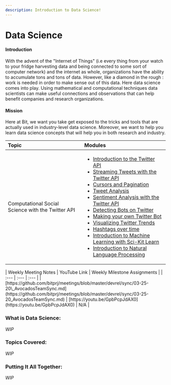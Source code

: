 ```yaml
---
description: Introduction to Data Science!
---
```


# Data Science

#### Introduction

With the advent of the "Internet of Things" \(i.e every thing from your watch to your fridge harvesting data and being connected to some sort of computer network\) and the internet as whole, organizations have the ability to accumulate tons and tons of data. However, like a diamond in the rough : work is needed in order to make sense out of this data. Here data science comes into play. Using mathematical and computational techniques data scientists can make useful connections and observations that can help benefit companies and research organizations.

#### Mission

 Here at Bit, we want you take get exposed to the tricks and tools that are actually used in industry-level data science. Moreover, we want to help you learn data science concepts that will help you in both research and industry.

<table>
  <thead>
    <tr>
      <th style="text-align:left">Topic</th>
      <th style="text-align:left">Modules</th>
    </tr>
  </thead>
  <tbody>
    <tr>
      <td style="text-align:left">Computational Social Science with the Twitter API</td>
      <td style="text-align:left">
        <ul>
          <li><a href="introduction-to-the-twitter-api.md">Introduction to the Twitter API</a>
          </li>
          <li><a href="streaming-with-the-twitter-api.md">Streaming Tweets with the Twitter API</a>
          </li>
          <li><a href="cursors-and-pagination.md">Cursors and Pagination</a>
          </li>
          <li><a href="tweet-analysis.md">Tweet Analysis</a>
          </li>
          <li><a href="sentiment-analysis-with-the-twitter-api.md">Sentiment Analysis with the Twitter API</a>
          </li>
          <li><a href="detecting-bots-on-twitter.md">Detecting Bots on Twitter</a>
          </li>
          <li><a href="making-your-own-twitter-bot.md">Making your own Twitter Bot</a>
          </li>
          <li><a href="visualizing-twitter-trends.md">Visualizing Twitter Trends</a>
          </li>
          <li><a href="hash-tags-over-time.md">Hashtags over time</a>
          </li>
          <li><a href="introduction-to-ml-with-sci-kit-learn.md">Introduction to Machine Learning with Sci-Kit Learn</a>
          </li>
          <li><a href="intro-to-nlp.md">Introduction to Natural Language Processing</a>
          </li>
        </ul>
      </td>
    </tr>
  </thead>
  <tbody></tbody>
</table>| Weekly Meeting Notes | YouTube Link | Weekly Milestone Assignments |
| :--- | :--- | :--- |
| [https://github.com/bitprj/meetings/blob/master/devrel/sync/03-25-20\_AvocadosTeamSync.md](https://github.com/bitprj/meetings/blob/master/devrel/sync/03-25-20_AvocadosTeamSync.md) | [https://youtu.be/GpbPcpJdAX0](https://youtu.be/GpbPcpJdAX0) | N/A |

### What is Data Science:

_WIP_

### Topics Covered:

_WIP_

### Putting It All Together:

_WIP_

